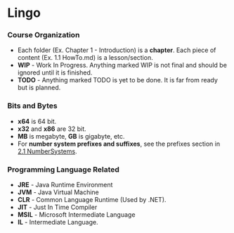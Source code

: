 # Lingo
### Course Organization
* Each folder (Ex. Chapter 1 - Introduction) is a **chapter**. Each piece of content (Ex. 1.1 HowTo.md) is a lesson/section.
* **WIP** - Work In Progress. Anything marked WIP is not final and should be ignored until it is finished.
* **TODO** - Anything marked TODO is yet to be done. It is far from ready but is planned.

### Bits and Bytes
* **x64** is 64 bit.
* **x32** and **x86** are 32 bit.
* **MB** is megabyte, **GB** is gigabyte, etc.
* For **number system prefixes and suffixes**, see the prefixes section in [2.1 NumberSystems](Chapter%202%20-%20BinaryBasics/2.1%20NumberSystems.md).

### Programming Language Related  
* **JRE** - Java Runtime Environment
* **JVM** - Java Virtual Machine
* **CLR** - Common Language Runtime (Used by .NET).
* **JIT** - Just In Time Compiler
* **MSIL** - Microsoft Intermediate Language
* **IL** - Intermediate Language.


